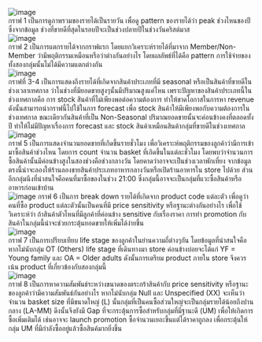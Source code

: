 ![image](https://user-images.githubusercontent.com/77907226/147645234-9b4b1e8d-668d-49e2-8be5-eaaf01a61297.png)\
กราฟ 1 เป็นการดูภาพรวมของรายได้เป็นรายวัน เพื่อดู pattern ของรายได้ว่า peak ช่วงไหนของปีซึ่งจากข้อมูล ช่วงที่ขายดีที่สุดในรอบปีจะเป็นช่วงปลายปีในช่วงวันคริสต์มาส\
![image](https://user-images.githubusercontent.com/77907226/147645539-f285a062-c487-4146-85a1-0937be93eb0b.png)\
กราฟ 2 เป็นการแตกรายได้จากกราฟแรก โดยแยกวิเคราะห์รายได้ที่มาจาก Member/Non-Member ว่ามีพฤติกรรมเหมือนหรือว่าต่างกันอย่างไร โดยผลลัพธ์ที่ได้คือ pattern การใช้จ่ายของทั้งสองกลุ่มนั้นไม่ได้มีความแตกต่างกัน\
![image](https://user-images.githubusercontent.com/77907226/147645699-ef11a92b-ecb4-4dca-a778-882d6b4ca027.png)\
กราฟที่ 3-4 เป็นการแสดงถึงรายได้ที่เกิดจากสินค้าประเภทที่มี seasonal หรือเป็นสินค้าที่ขายดีในช่วงเวลาเทศกาล ว่าในช่วงที่มียอดขายสูงๆนั้นมีปริมาณสูงแค่ไหน เพราะปัญหาของสินค้าประเภทนี้ในช่วงเทศกาลคือ การ stock สินค้าที่ไม่เพียงพอต่อความต้องการ ทำให้ขาดโอกาสในการหา revenue ดังนั้นสามารถนำกราฟนี้ไปใช้ในการ forecast เพื่อ stock สินค้าให้มีเพียงพอกับความต้องการในช่วงเทศกาล ขณะเดียวกันสินค้าที่เป็น Non-Seasonal ปริมาณยอดขายนั้นจะค่อนข้างคงที่ตลอดทั้งปี ทำให้ไม่มีปัญหาเรื่องการ forecast และ stock สินค้าเหมือนสินค้ากลุ่มที่ขายดีในช่วงเทศกาล\
![image](https://user-images.githubusercontent.com/77907226/147646405-74012249-c636-4a81-a506-e77939ba5b89.png)\
กราฟ 5 เป็นการแสดงจำนวนยอดขายที่เกิดขึ้นรายชั่วโมง เพื่อวิเคราะห์พฤติกรรมของลูกค้าว่ามีการเข้ามาซื้อสินค้าช่วงไหน โดยการ count จำนวน basket ที่เกิดขึ้นในแต่ละชั่วโมง โดยพบว่าจำนวนการซื้อสินค้านั้นมีค่อนข้างสูงในสองช่วงคือช่วงกลางวัน โดยคาดว่าอาจจะเป็นช่วงเวลาพักเที่ยง จากข้อมูลตรงนี้น่าจะลองให้ร้านลองขายสินค้าประเภทอาหารกลางวันหรือเปิดร้านอาหารใน store ไปด้วย ส่วนอีกกลุ่มนึงที่น่าสนใจคือคนที่มาซื้อของในช่วง 21:00 ซึ่งกลุ่มนี้อาจจะเป็นกลุ่มที่แวะซื้อสินค้าหรืออาหารก่อนเข้าบ้าน\
![image](https://user-images.githubusercontent.com/77907226/147646998-e78cd0ae-69e3-458a-b6e7-fda624cfcca9.png)
กราฟ 6 เป็นการ break down รายได้ที่เกิดจาก product code แต่ละตัว เพื่อดูว่าคนที่ซื้อ product แต่ละตัวนั้นเป็นคนที่มี price sensitivity หรือฐานะต่างกันอย่างไร เพื่อใช้วิเคราะห์ว่า ถ้าสินค้าตัวไหนที่มีลูกค้าที่ค่อนข้าง sensitive กับเรื่องราคา การทำ promotion กับสินค้าในกลุ่มนี้น่าจะช่วยกระตุ้นยอดขายให้เพิ่มได้ง่ายขึ้น\
![image](https://user-images.githubusercontent.com/77907226/147647359-1e60bed1-d560-4223-b807-72075acef0a0.png)\
กราฟ 7 เป็นการเปรียบเทียบ life stage ของลูกค้าในย่านความถี่ต่างๆกัน โดยข้อมูลที่น่าสนใจคือหากไม่นับกลุ่ม OT (Others) life stage ที่เดินทางมา store ค่อนข้างบ่อยจะได้แก่ YF = Young family และ OA = Older adults ดังนั้นการเตรียม product ภายใน store จึงควรเน้น product ที่เกี่ยวข้องกับสองกลุ่มนี้\
![image](https://user-images.githubusercontent.com/77907226/147649983-bc9f141e-6f66-47cd-bef0-c6babf29517c.png)\
กราฟ 8 เป็นการหาความสัมพันธ์ระหว่างขนาดของตระกร้าสินค้ากับ price sensitivity หรือฐานะของลูกค้าว่ามีความสัมพันธ์กันอย่างไร หากไม่นับกลุ่ม Null และ Unspecified (XX) จะเห็นว่าจำนวน basket size ที่มีขนาดใหญ่ (L)
นั้นกลุ่มที่เป็นคนซื้อส่วนใหญ่จะเป็นกลุ่มรายได้น้อยถึงปานกลาง (LA-MM) ดีงนั้นจึงยังมี Gap ที่จะกระตุ้นการซื้อสำหรับกลุ่มที่มีฐานะดี (UM) เพื่อให้เกิดการซื้อเพิ่มเติมได้ เช่นอาจจะ launch promotion ซื้อจำนวนเยอะขึ้นแต่ได้ราคาถูกลง เพื่อกระตุ้นให้กลุ่ม UM ที่มีกำลังซื้ออยู่แล้วซื้อสินค้มากยิ่งขึ้น


